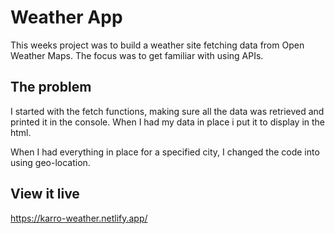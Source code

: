 # Weather App

This weeks project was to build a weather site fetching data from Open Weather Maps.
The focus was to get familiar with using APIs. 
## The problem
I started with the fetch functions, making sure all the data was retrieved and printed it in the console. When I had my data in place i put it to display in the html.

When I had everything in place for a specified city, I changed the code into using geo-location. 

## View it live
https://karro-weather.netlify.app/
